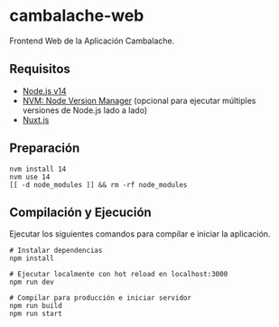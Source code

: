 # cambalache-web
Frontend Web de la Aplicación Cambalache.

## Requisitos
* [Node.js v14](https://nodejs.org/)
* [NVM: Node Version Manager](https://github.com/nvm-sh/nvm) (opcional para ejecutar múltiples versiones de Node.js lado a lado)
* [Nuxt.js](https://nuxtjs.org)


## Preparación
```shell
nvm install 14
nvm use 14
[[ -d node_modules ]] && rm -rf node_modules
```


## Compilación y Ejecución
Ejecutar los siguientes comandos para compilar e iniciar la aplicación.
```shell
# Instalar dependencias
npm install

# Ejecutar localmente con hot reload en localhost:3000
npm run dev

# Compilar para producción e iniciar servidor
npm run build
npm run start
```
